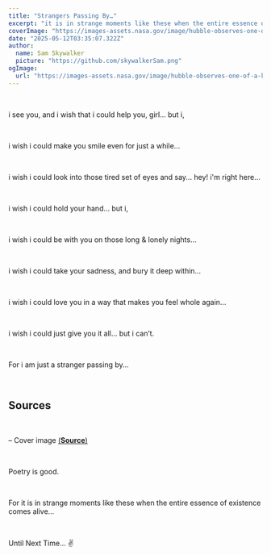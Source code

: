 ```yaml
---
title: "Strangers Passing By…"
excerpt: "it is in strange moments like these when the entire essence of existence comes alive..."
coverImage: "https://images-assets.nasa.gov/image/hubble-observes-one-of-a-kind-star-nicknamed-nasty_17754652960_o/hubble-observes-one-of-a-kind-star-nicknamed-nasty_17754652960_o~orig.jpg"
date: "2025-05-12T03:35:07.322Z"
author:
  name: Sam Skywalker
  picture: "https://github.com/skywalkerSam.png"
ogImage:
  url: "https://images-assets.nasa.gov/image/hubble-observes-one-of-a-kind-star-nicknamed-nasty_17754652960_o/hubble-observes-one-of-a-kind-star-nicknamed-nasty_17754652960_o~orig.jpg"
---
```


&nbsp;

i see you, and i wish that i could help you, girl… but i,

&nbsp;

i wish i could make you smile even for just a while…

&nbsp;

i wish i could look into those tired set of eyes and say... hey! i'm right here…

&nbsp;

i wish i could hold your hand… but i,

&nbsp;

i wish i could be with you on those long & lonely nights…

&nbsp;

i wish i could take your sadness, and bury it deep within…

&nbsp;

i wish i could love you in a way that makes you feel whole again…

&nbsp;

i wish i could just give you it all… but i can’t.

&nbsp;

For i am just a stranger passing by...

&nbsp;

## Sources

&nbsp;

– Cover image [(**Source**)](https://images.nasa.gov/details/hubble-observes-one-of-a-kind-star-nicknamed-nasty_17754652960_o)

&nbsp;

Poetry is good.

&nbsp;

For it is in strange moments like these when the entire essence of existence comes alive...

&nbsp;

Until Next Time... ✌️
